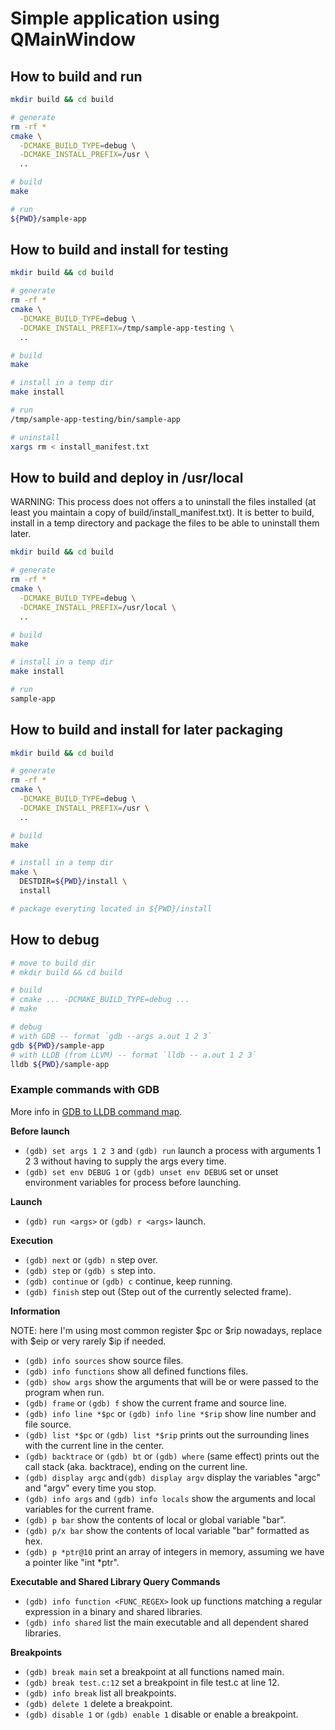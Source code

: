 # Simple application using QMainWindow

## How to build and run

```sh
mkdir build && cd build

# generate
rm -rf *
cmake \
  -DCMAKE_BUILD_TYPE=debug \
  -DCMAKE_INSTALL_PREFIX=/usr \
  ..

# build
make

# run
${PWD}/sample-app
```

## How to build and install for testing

```sh
mkdir build && cd build

# generate
rm -rf *
cmake \
  -DCMAKE_BUILD_TYPE=debug \
  -DCMAKE_INSTALL_PREFIX=/tmp/sample-app-testing \
  ..

# build
make

# install in a temp dir
make install

# run
/tmp/sample-app-testing/bin/sample-app

# uninstall
xargs rm < install_manifest.txt
```

## How to build and deploy in /usr/local

WARNING: This process does not offers a to uninstall the files installed (at least you maintain a copy of build/install_manifest.txt). It is better to build, install in a temp directory and package the files to be able to uninstall them later.

```sh
mkdir build && cd build

# generate
rm -rf *
cmake \
  -DCMAKE_BUILD_TYPE=debug \
  -DCMAKE_INSTALL_PREFIX=/usr/local \
  ..

# build
make

# install in a temp dir
make install

# run
sample-app
```

## How to build and install for later packaging

```sh
mkdir build && cd build

# generate
rm -rf *
cmake \
  -DCMAKE_BUILD_TYPE=debug \
  -DCMAKE_INSTALL_PREFIX=/usr \
  ..

# build
make

# install in a temp dir
make \
  DESTDIR=${PWD}/install \
  install

# package everyting located in ${PWD}/install
```

## How to debug

```sh
# move to build dir
# mkdir build && cd build

# build
# cmake ... -DCMAKE_BUILD_TYPE=debug ...
# make

# debug
# with GDB -- format `gdb --args a.out 1 2 3`
gdb ${PWD}/sample-app
# with LLDB (from LLVM) -- format `lldb -- a.out 1 2 3`
lldb ${PWD}/sample-app
```

### Example commands with GDB

More info in [GDB to LLDB command map](https://lldb.llvm.org/use/map.html).

**Before launch**

- `(gdb) set args 1 2 3` and `(gdb) run` launch a process with arguments 1 2 3 without having to supply the args every time.
- `(gdb) set env DEBUG 1` or `(gdb) unset env DEBUG` set or unset environment variables for process before launching.

**Launch**

- `(gdb) run <args>` or `(gdb) r <args>` launch.

**Execution**

- `(gdb) next` or `(gdb) n` step over.
- `(gdb) step` or `(gdb) s` step into.
- `(gdb) continue` or `(gdb) c` continue, keep running.
- `(gdb) finish` step out (Step out of the currently selected frame).

**Information**

NOTE: here I'm using most common register $pc or $rip nowadays, replace with $eip or very rarely $ip if needed.

- `(gdb) info sources` show source files.
- `(gdb) info functions` show all defined functions files.
- `(gdb) show args` show the arguments that will be or were passed to the program when run.
- `(gdb) frame` or `(gdb) f` show the current frame and source line.
- `(gdb) info line *$pc` or `(gdb) info line *$rip` show line number and file source.
- `(gdb) list *$pc` or `(gdb) list *$rip` prints out the surrounding lines with the current line in the center.
- `(gdb) backtrace` or `(gdb) bt` or `(gdb) where` (same effect) prints out the call stack (aka. backtrace), ending on the current line.
- `(gdb) display argc` and`(gdb) display argv` display the variables "argc" and "argv" every time you stop.
- `(gdb) info args` and `(gdb) info locals` show the arguments and local variables for the current frame.
- `(gdb) p bar` show the contents of local or global variable "bar".
- `(gdb) p/x bar` show the contents of local variable "bar" formatted as hex.
- `(gdb) p *ptr@10` print an array of integers in memory, assuming we have a pointer like "int *ptr".

**Executable and Shared Library Query Commands**

- `(gdb) info function <FUNC_REGEX>` look up functions matching a regular expression in a binary and shared libraries.
- `(gdb) info shared` list the main executable and all dependent shared libraries.

**Breakpoints**

- `(gdb) break main` set a breakpoint at all functions named main.
- `(gdb) break test.c:12` set a breakpoint in file test.c at line 12.
- `(gdb) info break` list all breakpoints.
- `(gdb) delete 1` delete a breakpoint.
- `(gdb) disable 1` or `(gdb) enable 1` disable or enable a breakpoint.
